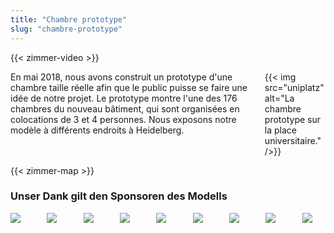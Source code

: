 ```yaml
---
title: "Chambre prototype"
slug: "chambre-prototype"
---
```


{{< zimmer-video >}}

<div class="columns">
    <div class="column">
  En mai 2018, nous avons construit un prototype d'une chambre taille réelle afin que le public puisse se faire une idée de notre projet. Le prototype montre l'une des 176 chambres du nouveau bâtiment, qui sont organisées en colocations de 3 et 4 personnes. Nous exposons notre modèle à différents endroits à Heidelberg.
    </div>
    <div class="column">
    {{< img src="uniplatz" alt="La chambre prototype sur la place universitaire." />}}
    </div>
</div>

{{< zimmer-map >}}

<h3>Unser Dank gilt den Sponsoren des Modells</h3>
<div class="columns is-multiline">
    <div class="column is-3 is-offset-1"><a href="http://dgj.eu"><img src="/zimmermodell/sponsors/dgj.svg" /></a></div>
    <div class="column is-3 is-offset-1"><a href="https://iba.heidelberg.de/"><img src="/zimmermodell/sponsors/iba.svg" /></a></div>
    <div class="column is-3 is-offset-1"><a href="https://www.stura.uni-heidelberg.de/"><img src="/zimmermodell/sponsors/stura.svg" /></a></div>
    <div class="column is-3 is-offset-1"><a href="https://sponsort.de/home"><img src="/zimmermodell/sponsors/sponsort.svg" /></a></div>
    <div class="column is-3 is-offset-1"><a href="https://www.interpane.com/"><img src="/zimmermodell/sponsors/interpane.svg" /></a></div>
    <div class="column is-3 is-offset-1"><a href="https://www.schueco.com/web2/com"><img src="/zimmermodell/sponsors/schueco.svg" /></a></div>
    <div class="column is-3 is-offset-1"><a href="https://www.nora.com/global/en"><img src="/zimmermodell/sponsors/nora.svg" /></a></div>
    <div class="column is-3 is-offset-1"><a href="https://www.stamisol.com/"><img src="/zimmermodell/sponsors/stamisol.svg" /></a></div>
    <div class="column is-3 is-offset-1"><a href="https://www.pabst-metallbau.de/"><img src="/zimmermodell/sponsors/pabst.svg" /></a></div>
</div>
